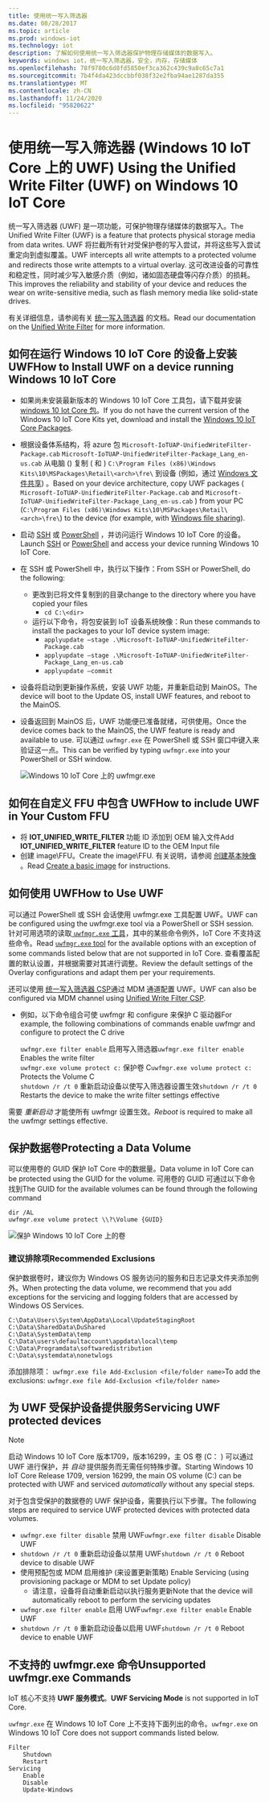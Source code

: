 ```yaml
---
title: 使用统一写入筛选器
ms.date: 08/28/2017
ms.topic: article
ms.prod: windows-iot
ms.technology: iot
description: 了解如何使用统一写入筛选器保护物理存储媒体的数据写入。
keywords: windows iot，统一写入筛选器，安全，内存，存储媒体
ms.openlocfilehash: 78f9780c6d8fd5850ef3ca362c439c9a8c65c7a1
ms.sourcegitcommit: 7b4f4da423dccbbf038f32e2fba94ae1287da355
ms.translationtype: MT
ms.contentlocale: zh-CN
ms.lasthandoff: 11/24/2020
ms.locfileid: "95820622"
---
```

# <a name="using-the-unified-write-filter-uwf-on-windows-10-iot-core"></a><span data-ttu-id="895d4-104">使用统一写入筛选器 (Windows 10 IoT Core 上的 UWF) </span><span class="sxs-lookup"><span data-stu-id="895d4-104">Using the Unified Write Filter (UWF) on Windows 10 IoT Core</span></span>

<span data-ttu-id="895d4-105">统一写入筛选器 (UWF) 是一项功能，可保护物理存储媒体的数据写入。</span><span class="sxs-lookup"><span data-stu-id="895d4-105">The Unified Write Filter (UWF) is a feature that protects physical storage media from data writes.</span></span> <span data-ttu-id="895d4-106">UWF 将拦截所有针对受保护卷的写入尝试，并将这些写入尝试重定向到虚拟覆盖。</span><span class="sxs-lookup"><span data-stu-id="895d4-106">UWF intercepts all write attempts to a protected volume and redirects those write attempts to a virtual overlay.</span></span> <span data-ttu-id="895d4-107">这可改进设备的可靠性和稳定性，同时减少写入敏感介质（例如，诸如固态硬盘等闪存介质）的损耗。</span><span class="sxs-lookup"><span data-stu-id="895d4-107">This improves the reliability and stability of your device and reduces the wear on write-sensitive media, such as flash memory media like solid-state drives.</span></span>

<span data-ttu-id="895d4-108">有关详细信息，请参阅有关 [统一写入筛选器](https://docs.microsoft.com/windows-hardware/customize/enterprise/unified-write-filter) 的文档。</span><span class="sxs-lookup"><span data-stu-id="895d4-108">Read our documentation on the [Unified Write Filter](https://docs.microsoft.com/windows-hardware/customize/enterprise/unified-write-filter) for more information.</span></span>

## <a name="how-to-install-uwf-on-a-device-running-windows-10-iot-core"></a><span data-ttu-id="895d4-109">如何在运行 Windows 10 IoT Core 的设备上安装 UWF</span><span class="sxs-lookup"><span data-stu-id="895d4-109">How to Install UWF on a device running Windows 10 IoT Core</span></span>

* <span data-ttu-id="895d4-110">如果尚未安装最新版本的 Windows 10 IoT Core 工具包，请下载并安装 [windows 10 Iot Core 包](https://www.microsoft.com/en-us/software-download/windows10iotcore)。</span><span class="sxs-lookup"><span data-stu-id="895d4-110">If you do not have the current version of the Windows 10 IoT Core Kits yet, download and install the [Windows 10 IoT Core Packages](https://www.microsoft.com/en-us/software-download/windows10iotcore).</span></span>
* <span data-ttu-id="895d4-111">根据设备体系结构，将 azure 包 `Microsoft-IoTUAP-UnifiedWriteFilter-Package.cab` `Microsoft-IoTUAP-UnifiedWriteFilter-Package_Lang_en-us.cab` 从电脑 () 复制 ( 和 ) `C:\Program Files (x86)\Windows Kits\10\MSPackages\Retail\<arch>\fre\` 到设备 (例如，通过 [Windows 文件共享](../manage-your-device/WindowsFileSharing.md)) 。</span><span class="sxs-lookup"><span data-stu-id="895d4-111">Based on your device architecture, copy UWF packages ( `Microsoft-IoTUAP-UnifiedWriteFilter-Package.cab` and `Microsoft-IoTUAP-UnifiedWriteFilter-Package_Lang_en-us.cab` ) from your PC (`C:\Program Files (x86)\Windows Kits\10\MSPackages\Retail\<arch>\fre\`) to the device (for example, with [Windows file sharing](../manage-your-device/WindowsFileSharing.md)).</span></span>
* <span data-ttu-id="895d4-112">启动 [SSH](../connect-your-device/SSH.md) 或 [PowerShell](../connect-your-device/PowerShell.md) ，并访问运行 Windows 10 IoT Core 的设备。</span><span class="sxs-lookup"><span data-stu-id="895d4-112">Launch [SSH](../connect-your-device/SSH.md) or [PowerShell](../connect-your-device/PowerShell.md) and access your device running Windows 10 IoT Core.</span></span>
* <span data-ttu-id="895d4-113">在 SSH 或 PowerShell 中，执行以下操作：</span><span class="sxs-lookup"><span data-stu-id="895d4-113">From SSH or PowerShell, do the following:</span></span>
  * <span data-ttu-id="895d4-114">更改到已将文件复制到的目录</span><span class="sxs-lookup"><span data-stu-id="895d4-114">change to the directory where you have copied your files</span></span>
    * `cd C:\<dir>`
  * <span data-ttu-id="895d4-115">运行以下命令，将包安装到 IoT 设备系统映像：</span><span class="sxs-lookup"><span data-stu-id="895d4-115">Run these commands to install the packages to your IoT device system image:</span></span>
    * `applyupdate –stage .\Microsoft-IoTUAP-UnifiedWriteFilter-Package.cab`
    * `applyupdate –stage .\Microsoft-IoTUAP-UnifiedWriteFilter-Package_Lang_en-us.cab`
    * `applyupdate –commit`
* <span data-ttu-id="895d4-116">设备将启动到更新操作系统，安装 UWF 功能，并重新启动到 MainOS。</span><span class="sxs-lookup"><span data-stu-id="895d4-116">The device will boot to the Update OS, install UWF features, and reboot to the MainOS.</span></span>
* <span data-ttu-id="895d4-117">设备返回到 MainOS 后，UWF 功能便已准备就绪，可供使用。</span><span class="sxs-lookup"><span data-stu-id="895d4-117">Once the device comes back to the MainOS, the UWF feature is ready and available to use.</span></span> <span data-ttu-id="895d4-118">可以通过 ```uwfmgr.exe``` 在 PowerShell 或 SSH 窗口中键入来验证这一点。</span><span class="sxs-lookup"><span data-stu-id="895d4-118">This can be verified by typing ```uwfmgr.exe``` into your PowerShell or SSH window.</span></span>

  ![Windows 10 IoT Core 上的 uwfmgr.exe](../media/UnifiedWriteFilter/uwfmgr.png)


## <a name="how-to-include-uwf-in-your-custom-ffu"></a><span data-ttu-id="895d4-120">如何在自定义 FFU 中包含 UWF</span><span class="sxs-lookup"><span data-stu-id="895d4-120">How to include UWF in Your Custom FFU</span></span>

* <span data-ttu-id="895d4-121">将 **IOT_UNIFIED_WRITE_FILTER** 功能 ID 添加到 OEM 输入文件</span><span class="sxs-lookup"><span data-stu-id="895d4-121">Add **IOT_UNIFIED_WRITE_FILTER** feature ID to the OEM Input file</span></span>
* <span data-ttu-id="895d4-122">创建 image\FFU。</span><span class="sxs-lookup"><span data-stu-id="895d4-122">Create the image\FFU.</span></span> <span data-ttu-id="895d4-123">有关说明，请参阅 [创建基本映像](https://docs.microsoft.com/windows-hardware/manufacture/iot/create-a-basic-image) 。</span><span class="sxs-lookup"><span data-stu-id="895d4-123">Read [Create a basic image](https://docs.microsoft.com/windows-hardware/manufacture/iot/create-a-basic-image) for instructions.</span></span>


## <a name="how-to-use-uwf"></a><span data-ttu-id="895d4-124">如何使用 UWF</span><span class="sxs-lookup"><span data-stu-id="895d4-124">How to Use UWF</span></span>

<span data-ttu-id="895d4-125">可以通过 PowerShell 或 SSH 会话使用 uwfmgr.exe 工具配置 UWF。</span><span class="sxs-lookup"><span data-stu-id="895d4-125">UWF can be configured using the uwfmgr.exe tool via a PowerShell or SSH session.</span></span>
<span data-ttu-id="895d4-126">针对可用选项的读取[ `uwfmgr.exe` 工具](https://docs.microsoft.com/windows-hardware/customize/enterprise/uwfmgrexe)，其中的某些命令例外，IoT Core 不支持这些命令。</span><span class="sxs-lookup"><span data-stu-id="895d4-126">Read [`uwfmgr.exe` tool](https://docs.microsoft.com/windows-hardware/customize/enterprise/uwfmgrexe) for the available options with an exception of some commands listed below that are not supported in IoT Core.</span></span>
<span data-ttu-id="895d4-127">查看覆盖配置的默认设置，并根据需要对其进行调整。</span><span class="sxs-lookup"><span data-stu-id="895d4-127">Review the default settings of the Overlay configurations and adapt them per your requirements.</span></span>

<span data-ttu-id="895d4-128">还可以使用 [统一写入筛选器 CSP](https://docs.microsoft.com/windows/client-management/mdm/unifiedwritefilter-csp)通过 MDM 通道配置 UWF。</span><span class="sxs-lookup"><span data-stu-id="895d4-128">UWF can also be configured via MDM channel using [Unified Write Filter CSP](https://docs.microsoft.com/windows/client-management/mdm/unifiedwritefilter-csp).</span></span>


* <span data-ttu-id="895d4-129">例如，以下命令组合可使 uwfmgr 和 configure 来保护 C 驱动器</span><span class="sxs-lookup"><span data-stu-id="895d4-129">For example, the following combinations of commands enable uwfmgr and configure to protect the C drive</span></span>

  <span data-ttu-id="895d4-130">`uwfmgr.exe filter enable`      启用写入筛选器</span><span class="sxs-lookup"><span data-stu-id="895d4-130">`uwfmgr.exe filter enable`      Enables the write filter</span></span>
  <br>
  <span data-ttu-id="895d4-131">`uwfmgr.exe volume protect c:`  保护卷 C</span><span class="sxs-lookup"><span data-stu-id="895d4-131">`uwfmgr.exe volume protect c:`  Protects the Volume C</span></span>
  <br>
  <span data-ttu-id="895d4-132">`shutdown /r /t 0`              重新启动设备以使写入筛选器设置生效</span><span class="sxs-lookup"><span data-stu-id="895d4-132">`shutdown /r /t 0`              Restarts the device to make the write filter settings effective</span></span>

<span data-ttu-id="895d4-133">需要 *重新启动* 才能使所有 uwfmgr 设置生效。</span><span class="sxs-lookup"><span data-stu-id="895d4-133">*Reboot* is required to make all the uwfmgr settings effective.</span></span>


## <a name="protecting-a-data-volume"></a><span data-ttu-id="895d4-134">保护数据卷</span><span class="sxs-lookup"><span data-stu-id="895d4-134">Protecting a Data Volume</span></span>

<span data-ttu-id="895d4-135">可以使用卷的 GUID 保护 IoT Core 中的数据量。</span><span class="sxs-lookup"><span data-stu-id="895d4-135">Data volume in IoT Core can be protected using the GUID for the volume.</span></span>
<span data-ttu-id="895d4-136">可用卷的 GUID 可通过以下命令找到</span><span class="sxs-lookup"><span data-stu-id="895d4-136">The GUID for the available volumes can be found through the following command</span></span>

  `dir /AL`
  <br>
  `uwfmgr.exe volume protect \\?\Volume {GUID}`


  ![保护 Windows 10 IoT Core 上的卷](../media/UnifiedWriteFilter/uwfmgr_protect.png)

### <a name="recommended-exclusions"></a><span data-ttu-id="895d4-138">建议排除项</span><span class="sxs-lookup"><span data-stu-id="895d4-138">Recommended Exclusions</span></span>
<span data-ttu-id="895d4-139">保护数据卷时，建议你为 Windows OS 服务访问的服务和日志记录文件夹添加例外。</span><span class="sxs-lookup"><span data-stu-id="895d4-139">When protecting the data volume, we recommend that you add exceptions for the servicing and logging folders that are accessed by Windows OS Services.</span></span>

```
C:\Data\Users\System\AppData\Local\UpdateStagingRoot
C:\Data\SharedData\DuShared
C:\Data\SystemData\temp
C:\Data\users\defaultaccount\appdata\local\temp
C:\Data\Programdata\softwaredistribution
C:\Data\systemdata\nonetwlogs
```

<span data-ttu-id="895d4-140">添加排除项： `uwfmgr.exe file Add-Exclusion <file/folder name>`</span><span class="sxs-lookup"><span data-stu-id="895d4-140">To add the exclusions: `uwfmgr.exe file Add-Exclusion <file/folder name>`</span></span>



## <a name="servicing-uwf-protected-devices"></a><span data-ttu-id="895d4-141">为 UWF 受保护设备提供服务</span><span class="sxs-lookup"><span data-stu-id="895d4-141">Servicing UWF protected devices</span></span>

> [!Note]
> <span data-ttu-id="895d4-142">启动 Windows 10 IoT Core 版本1709，版本16299，主 OS 卷 (C： \) 可以通过 UWF 进行保护，并 *自动* 提供服务而无需任何特殊步骤。</span><span class="sxs-lookup"><span data-stu-id="895d4-142">Starting Windows 10 IoT Core Release 1709, version 16299, the main OS volume (C:\) can be protected with UWF and serviced *automatically* without any special steps.</span></span>

<span data-ttu-id="895d4-143">对于包含受保护的数据卷的 UWF 保护设备，需要执行以下步骤。</span><span class="sxs-lookup"><span data-stu-id="895d4-143">The following steps are required to service UWF protected devices with protected data volumes.</span></span>

* <span data-ttu-id="895d4-144">`uwfmgr.exe filter disable` 禁用 UWF</span><span class="sxs-lookup"><span data-stu-id="895d4-144">`uwfmgr.exe filter disable` Disable UWF</span></span>
* <span data-ttu-id="895d4-145">`shutdown /r /t 0` 重新启动设备以禁用 UWF</span><span class="sxs-lookup"><span data-stu-id="895d4-145">`shutdown /r /t 0` Reboot device to disable UWF</span></span>
* <span data-ttu-id="895d4-146">使用预配包或 MDM 启用维护 (来设置更新策略) </span><span class="sxs-lookup"><span data-stu-id="895d4-146">Enable Servicing (using provisioning package or MDM to set Update policy)</span></span>
   * <span data-ttu-id="895d4-147">请注意，设备将自动重新启动以执行服务更新</span><span class="sxs-lookup"><span data-stu-id="895d4-147">Note that the device will automatically reboot to perform the servicing updates</span></span>
* <span data-ttu-id="895d4-148">`uwfmgr.exe filter enable` 启用 UWF</span><span class="sxs-lookup"><span data-stu-id="895d4-148">`uwfmgr.exe filter enable` Enable UWF</span></span>
* <span data-ttu-id="895d4-149">`shutdown /r /t 0` 重新启动设备以启用 UWF</span><span class="sxs-lookup"><span data-stu-id="895d4-149">`shutdown /r /t 0` Reboot device to enable UWF</span></span>

## <a name="unsupported-uwfmgrexe-commands"></a><span data-ttu-id="895d4-150">不支持的 uwfmgr.exe 命令</span><span class="sxs-lookup"><span data-stu-id="895d4-150">Unsupported uwfmgr.exe Commands</span></span>

<span data-ttu-id="895d4-151">IoT 核心不支持 **UWF 服务模式**。</span><span class="sxs-lookup"><span data-stu-id="895d4-151">**UWF Servicing Mode** is not supported in IoT Core.</span></span>

<span data-ttu-id="895d4-152">`uwfmgr.exe` 在 Windows 10 IoT Core 上不支持下面列出的命令。</span><span class="sxs-lookup"><span data-stu-id="895d4-152">`uwfmgr.exe` on Windows 10 IoT Core does not support commands listed below.</span></span>

```
Filter
    Shutdown
    Restart
Servicing
    Enable
    Disable
    Update-Windows
```

